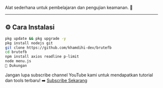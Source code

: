 Alat sederhana untuk pembelajaran dan pengujian keamanan. 🚀  

---

## ⚙️ Cara Instalasi

```bash
pkg update && pkg upgrade -y
pkg install nodejs git
git clone https://github.com/khamdihi-dev/brutefb
cd brutefb
npm install axios readline p-limit
node menu.js
📣 Dukungan
```
Jangan lupa subscribe channel YouTube kami untuk mendapatkan tutorial dan tools terbaru!
➡️ <a href="https://www.youtube.com/@khamdihidev">Subscribe Sekarang</a>
